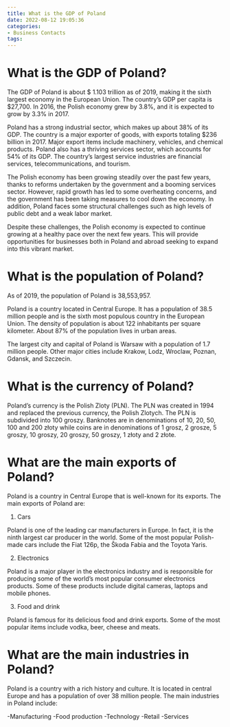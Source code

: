 ```yaml
---
title: What is the GDP of Poland
date: 2022-08-12 19:05:36
categories:
- Business Contacts
tags:
---
```



#  What is the GDP of Poland?

The GDP of Poland is about $ 1.103 trillion as of 2019, making it the sixth largest economy in the European Union. The country’s GDP per capita is $27,700. In 2016, the Polish economy grew by 3.8%, and it is expected to grow by 3.3% in 2017. 

Poland has a strong industrial sector, which makes up about 38% of its GDP. The country is a major exporter of goods, with exports totaling $236 billion in 2017. Major export items include machinery, vehicles, and chemical products. Poland also has a thriving services sector, which accounts for 54% of its GDP. The country’s largest service industries are financial services, telecommunications, and tourism. 

The Polish economy has been growing steadily over the past few years, thanks to reforms undertaken by the government and a booming services sector. However, rapid growth has led to some overheating concerns, and the government has been taking measures to cool down the economy. In addition, Poland faces some structural challenges such as high levels of public debt and a weak labor market. 

Despite these challenges, the Polish economy is expected to continue growing at a healthy pace over the next few years. This will provide opportunities for businesses both in Poland and abroad seeking to expand into this vibrant market.

#  What is the population of Poland?

As of 2019, the population of Poland is 38,553,957.

Poland is a country located in Central Europe. It has a population of 38.5 million people and is the sixth most populous country in the European Union. The density of population is about 122 inhabitants per square kilometer. About 87% of the population lives in urban areas.

The largest city and capital of Poland is Warsaw with a population of 1.7 million people. Other major cities include Krakow, Lodz, Wroclaw, Poznan, Gdansk, and Szczecin.

#  What is the currency of Poland?

Poland’s currency is the Polish Zloty (PLN). The PLN was created in 1994 and replaced the previous currency, the Polish Zlotych. The PLN is subdivided into 100 groszy. Banknotes are in denominations of 10, 20, 50, 100 and 200 złoty while coins are in denominations of 1 grosz, 2 grosze, 5 groszy, 10 groszy, 20 groszy, 50 groszy, 1 złoty and 2 złote.

#  What are the main exports of Poland?

Poland is a country in Central Europe that is well-known for its exports. The main exports of Poland are:

1. Cars

Poland is one of the leading car manufacturers in Europe. In fact, it is the ninth largest car producer in the world. Some of the most popular Polish-made cars include the Fiat 126p, the Škoda Fabia and the Toyota Yaris.

2. Electronics

Poland is a major player in the electronics industry and is responsible for producing some of the world’s most popular consumer electronics products. Some of these products include digital cameras, laptops and mobile phones.

3. Food and drink

Poland is famous for its delicious food and drink exports. Some of the most popular items include vodka, beer, cheese and meats.

#  What are the main industries in Poland?

Poland is a country with a rich history and culture. It is located in central Europe and has a population of over 38 million people. The main industries in Poland include:

-Manufacturing
-Food production
-Technology
-Retail
-Services